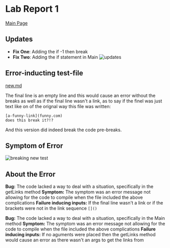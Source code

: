 # Lab Report 1

[Main Page](https://hsflores7.github.io/cse15l-lab-reports/index.html)


## Updates
* **Fix One**: Adding the if -1 then break
* **Fix Two**: Adding the if statement in Main
![updates](https://user-images.githubusercontent.com/103228508/164990778-6e654f9d-362b-4ca1-94e6-35ee5fc6be71.png)

## Error-inducting test-file
[new.md](https://github.com/hsflores7/cse15l-lab-reports/files/8550287/new.md)

The final line is an empty line and this would cause an error without the breaks as well as if the final line wasn't a link, as to say if the finel was just text like on of the orignal way this file was written:
```
[a-funny-link](funny.com)
does this break it?!?
```
And this version did indeed break the code pre-breaks.

## Symptom of Error
![breaking new test](https://user-images.githubusercontent.com/103228508/164991082-ae8174ec-be5f-4a7e-9ff4-f773c0f32632.png)


## About the Error
**Bug:** The code lacked a way to deal with a situation, specifically in the getLinks method
**Symptom:** The symptom was an error message not allowing for the code to compile when the file included the above complications
**Failure inducing inputs:** If the final line wasn't a link or if the brackets were not in the link sequence `[]()`


**Bug:** The code lacked a way to deal with a situation, specifically in the Main method
**Symptom:** The symptom was an error message not allowing for the code to compile when the file included the above complications
**Failure inducing inputs:** If no aguments were placed then the getLinks method would cause an error as there wasn't an args to get the links from


